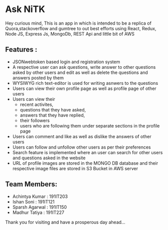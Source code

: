 # Ask NiTK

Hey curious mind,
This is an app in which is intended to be a replica of Quora,stackoverflow and gumtree to out best efforts using React, Redux, Node JS, Express Js, MongoDb, REST Api and little bit of AWS


## Features :
- JSONwebtoken based login and registration system
- A respective user can ask questions, write answer to other questions asked by other users and edit as well as delete the questions and answers posted by them
- WYSIWYG rich text-editor is used for writing asnwers to the questions
- Users can view their own profile page as well as profile page of other users
- Users can view their 
    - recent activites, 
    - questions that they have asked,
    - answers  that they have replied,
    - their followers 
    - users who are following them
under separate sections in the profile page 
- Users can comment and like as well as dislike the answers of other users
- Users can follow and unfollow other users as per their preferences
- Search feature is implemented where an user can search for other users and questions asked in the website
- URL of profile images are stored in the MONGO DB database and their respective image files are stored in S3 Bucket in AWS server

## Team Members:
- Achintya Kumar : 191IT203
- Ishan Soni : 191IT121
- Sparsh Agarwal : 191IT150
- Madhur Tatiya : 191IT227

Thank you for visiting and have a prosperous day ahead...




